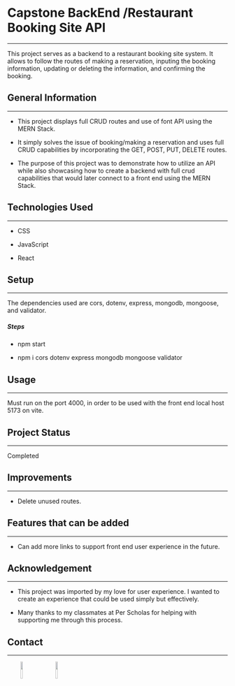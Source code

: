 <h1>Capstone BackEnd /Restaurant Booking Site API</h1>
<hr><p>This project serves as a backend to a restaurant booking site system. It allows to follow the routes of making a reservation, inputing the booking information, updating or deleting the information, and confirming the booking.</p><h2>General Information</h2>
<hr><ul>
<li>This project displays full CRUD routes and use of font API using the MERN Stack.</li>
</ul><ul>
<li>It simply solves the issue of booking/making a reservation and uses full CRUD capabilities by incorporating the GET, POST, PUT, DELETE routes.</li>
</ul><ul>
<li>The purpose of this project was to demonstrate how to utilize an API while also showcasing how to create a backend with full crud capabilities that would later connect to a front end using the MERN Stack.</li>
</ul><h2>Technologies Used</h2>
<hr><ul>
<li>CSS</li>
</ul><ul>
<li>JavaScript</li>
</ul><ul>
<li>React</li>
</ul><h2>Setup</h2>
<hr><p>The dependencies used are cors, dotenv, express, mongodb, mongoose, and validator.</p><h5>Steps</h5><ul>
<li>npm start</li>
</ul><ul>
<li>npm i cors dotenv express mongodb mongoose validator</li>
</ul><h2>Usage</h2>
<hr><p>Must run on the port 4000, in order to be used with the front end local host 5173 on vite.</p><h2>Project Status</h2>
<hr><p>Completed</p><h2>Improvements</h2>
<hr><ul>
<li>Delete unused routes.</li>
</ul><h2>Features that can be added</h2>
<hr><ul>
<li>Can add more links to support front end user experience in the future.</li>
</ul><h2>Acknowledgement</h2>
<hr><ul>
<li>This project was imported by my love for user experience. I wanted to create an experience that could be used simply but effectively.</li>
</ul><ul>
<li>Many thanks to my classmates at Per Scholas for helping with supporting me through this process.</li>
</ul><h2>Contact</h2>
<hr><p><span style="margin-right: 30px;"></span><a href="https://www.linkedin.com/in/lexiswebb/"><img target="_blank" src="https://cdn.jsdelivr.net/gh/devicons/devicon/icons/linkedin/linkedin-original.svg" style="width: 10%;"></a><span style="margin-right: 30px;"></span><a href="https://github.com/lexis-webb"><img target="_blank" src="https://cdn.jsdelivr.net/gh/devicons/devicon/icons/github/github-original.svg" style="width: 10%;"></a></p>